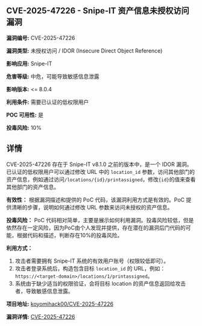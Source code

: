 ## CVE-2025-47226 - Snipe-IT 资产信息未授权访问漏洞

**漏洞编号:** CVE-2025-47226

**漏洞类型:** 未授权访问 / IDOR (Insecure Direct Object Reference)

**影响应用:** Snipe-IT

**危害等级:** 中危，可能导致敏感信息泄露

**影响版本:** <= 8.0.4

**利用条件:** 需要已认证的低权限用户

**POC 可用性:** 是

**投毒风险:** 10%

## 详情

CVE-2025-47226 存在于 Snipe-IT v8.1.0 之前的版本中，是一个 IDOR 漏洞。已认证的低权限用户可以通过修改 URL 中的 `location_id` 参数，访问其他部门的资产信息，例如通过访问`/locations/{id}/printassigned`，修改`{id}`的值来查看其他部门的资产信息。

**有效性：** 根据漏洞描述和提供的 PoC 代码，该漏洞利用方式是有效的。PoC 提供清晰的步骤，说明如何通过修改 URL 参数来访问未授权的资产信息。

**投毒风险：** PoC 代码相对简单，主要是展示如何利用漏洞。投毒风险较低，但是依然存在一定风险，因为PoC由个人发现并提供，存在潜在的漏洞后门代码的可能，根据代码和描述，判断存在10%的投毒风险。

**利用方式：**
1.  攻击者需要拥有 Snipe-IT 系统的有效用户账号（权限较低即可）。
2.  攻击者登录系统后，构造包含目标 `location_id` 的 URL，例如：`https://<target-domain>/locations/1/printassigned`。
3.  系统由于缺少适当的权限验证，会将目标 location 的资产信息返回给攻击者，导致敏感信息泄露。

**项目地址:** [koyomihack00/CVE-2025-47226](https://github.com/koyomihack00/CVE-2025-47226)

**漏洞详情:** [CVE-2025-47226](https://nvd.nist.gov/vuln/detail/CVE-2025-47226)